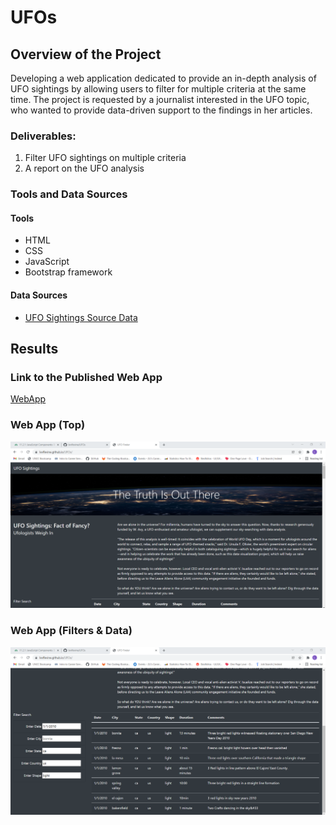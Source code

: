 # UFOs

## Overview of the Project

Developing a web application dedicated to provide an in-depth analysis of UFO sightings by allowing users to filter for multiple criteria at the same time. The project is requested by a journalist interested in the UFO topic, who wanted to provide data-driven support to the findings in her articles. 

### Deliverables: 

1. Filter UFO sightings on multiple criteria
2. A report on the UFO analysis

### Tools and Data Sources

#### Tools

- HTML
- CSS
- JavaScript
- Bootstrap framework

#### Data Sources

- [UFO Sightings Source Data](https://2u-data-curriculum-team.s3.amazonaws.com/dataviz-online/module_11/data.js)

## Results

### Link to the Published Web App 

[WebApp](https://levflevine.github.io/UFOs/)

### Web App (Top)

![WebApp-1](/Resources/WebApp-1.png)

### Web App (Filters & Data)

![WebApp-1](/Resources/WebApp-2.png)
